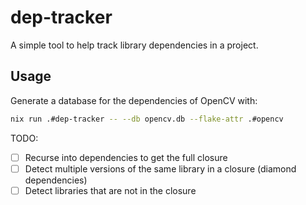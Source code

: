 # dep-tracker

A simple tool to help track library dependencies in a project.

## Usage

Generate a database for the dependencies of OpenCV with:

```bash
nix run .#dep-tracker -- --db opencv.db --flake-attr .#opencv
```

TODO:

- [ ] Recurse into dependencies to get the full closure
- [ ] Detect multiple versions of the same library in a closure (diamond dependencies)
- [ ] Detect libraries that are not in the closure
